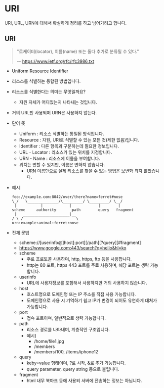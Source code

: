URI
===

URI, URL, URN에 대해서 확실하게 정리를 하고 넘어가려고 합니다.

URI
---

> "로케이터(locator), 이름(name) 또는 둘다 추가로 분류될 수 있다."
>
> -- https://www.ietf.org/rfc/rfc3986.txt

-	Uniform Resource Identifier
  -	리소스를 식별하는 통합된 방법입니다.
  - 리소스를 식별한다는 의미는 무엇일까요?
    - 자원 자체가 어디있는지 나타내는 것입니다.
  - 거의 URL만 사용되며 URN은 사용하지 않는다.
- 단어 뜻
  - Uniform : 리소스 식별하는 통일된 방식입니다.
  - Resource : 자원, URI로 식별할 수 있는 모든 것(제한 없음)입니다.
  - Identifier : 다른 항목과 구분하는데 필요한 정보입니다.
  - URL - Locator : 리소스가 있는 위치를 지정합니다.
  - URN - Name : 리소스에 이름을 부여합니다.
  - 위치는 변할 수 있지만, 이름은 변하지 않습니다.
    - URN 이름만으로 실제 리소스를 찾을 수 있는 방법은 보변화 되지 않았습니다.

- 예시
    ```
    foo://example.com:8042/over/there?name=ferret#nose
    \_/   \______________/\_________/ \_________/ \__/
     |           |            |            |        |
  scheme     authority       path        query   fragment
     |   _____________________|__
    / \ /                        \
    urn:example:animal:ferret:nose
    ```
- 전체 문법
  - scheme://[userinfo@]host[:port][/path][?query][#fragment]
  - https://www.google.com:443/search?q=hello&hl=ko
  - scheme
    - 주로 프로토콜 사용하며, http, https, ftp 등을 사용합니다.
    - http는 80 포트, https 443 포트를 주료 사용하며, 해당 포트는 생략 가능합니다.
  - userinfo
    - URL에 사용자정보를 포함해서 사용하지만 거의 사용하지 않습니다.
  - host
    - 호스트명으로 도메인명 또는 IP 주소를 직접 사용 가능합니다.
    - 도메인명으로 사용 시 기억하기 쉽고 IP가 변경이 되어도 유연하게 대처가 가능합니다.
  - port
    - 접속 포트이며, 일반적으로 생략 가능합니다.
  - path
    - 리소스 경로를 나타내며, 계층적인 구조입니다.
    - 예시)
      - /home/file1.jpg
      - /members
      - /members/100, /items/iphone12
  - query
    - keby=value 형태이며, ?로 시작, &로 추가 가능합니다.
    - query parameter, query string 등으로 불립니다.
  - fragment
    - html 내무 북마크 등에 사용되 서버에 전송하는 정보는 아닙니다.
